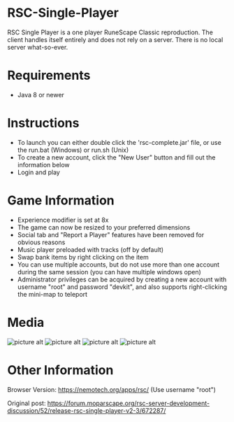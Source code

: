 # RSC-Single-Player
RSC Single Player is a one player RuneScape Classic reproduction. The client handles itself entirely and does not rely on a server. There is no local server what-so-ever.

# Requirements
* Java 8 or newer

# Instructions
* To launch you can either double click the 'rsc-complete.jar' file, or use the run.bat (Windows) or run.sh (Unix)
* To create a new account, click the "New User" button and fill out the information below
* Login and play
    
# Game Information
* Experience modifier is set at 8x
* The game can now be resized to your preferred dimensions
* Social tab and "Report a Player" features have been removed for obvious reasons
* Music player preloaded with tracks (off by default)
* Swap bank items by right clicking on the item
* You can use multiple accounts, but do not use more than one account during the same session (you can have multiple windows open)
* Administrator privileges can be acquired by creating a new account with username "root" and password "devkit", and also supports right-clicking the mini-map to teleport

# Media

![picture alt](https://nemotech.org/rsc/rsc1.png "RSCSP1")
![picture alt](https://nemotech.org/rsc/rsc2.png "RSCSP2")
![picture alt](https://nemotech.org/rsc/rsc3.png "RSCSP3")
![picture alt](https://nemotech.org/rsc/rsc4.png "RSCSP4")

# Other Information

Browser Version: https://nemotech.org/apps/rsc/ (Use username "root")

Original post: https://forum.moparscape.org/rsc-server-development-discussion/52/release-rsc-single-player-v2-3/672287/

